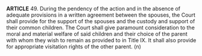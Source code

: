 **ARTICLE** 49. During the pendency of the action and in the absence of adequate provisions in a written agreement between the spouses, the Court shall provide for the support of the spouses and the custody and support of their common children. The Court shall give paramount consideration to the moral and material welfare of said children and their choice of the parent with whom they wish to remain as provided to in Title IX. It shall also provide for appropriate visitation rights of the other parent. (n)
